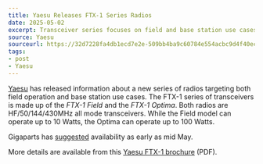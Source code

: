 ```yaml
---
title: Yaesu Releases FTX-1 Series Radios
date: 2025-05-02
excerpt: Transceiver series focuses on field and base station use cases. 
source: Yaesu
sourceurl: https://32d7228fa4db1ecd7e2e-509bb4ba9c60784e554acbc9d4f40ec1.ssl.cf2.rackcdn.com/FTX-1_Series_leaflet_202505.pdf
tags:
- post
- Yaesu
---
```

[Yaesu](https://www.yaesu.com/) has released information about a new series of radios targeting both field operation and base station use cases. The FTX-1 series of transceivers is made up of the *FTX-1 Field* and the *FTX-1 Optima*. Both radios are HF/50/144/430MHz all mode transceivers. While the Field model can operate up to 10 Watts, the Optima can operate up to 100 Watts.

Gigaparts has [suggested](https://forums.qrz.com/index.php?threads/hot-off-the-press-yaesu-announces-the-versatile-new-ftx-1-series-transceivers.952897/) availability as early as mid May. 

More details are available from this [Yaesu FTX-1 brochure](https://32d7228fa4db1ecd7e2e-509bb4ba9c60784e554acbc9d4f40ec1.ssl.cf2.rackcdn.com/FTX-1_Series_leaflet_202505.pdf) (PDF).